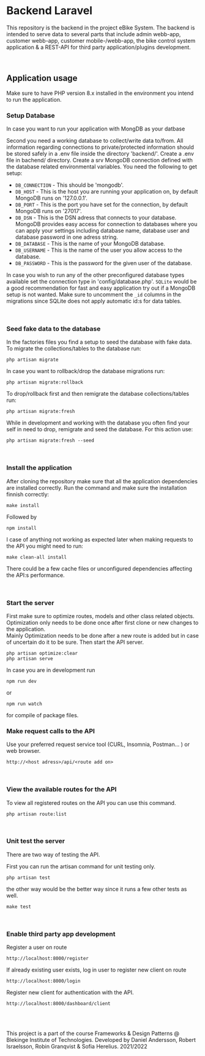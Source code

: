 # Backend Laravel

This repository is the backend in the project eBike System. 
The backend is intended to serve data to several parts that include admin webb-app, 
customer webb-app, customer mobile-/webb-app, the bike control system application & a 
REST-API for third party application/plugins development.



<br>


## Application usage
Make sure to have PHP version 8.x installed in the environment you intend to run the application.

### Setup Database
In case you want to run your application with MongDB as your datbase 

Second you need a working database to collect/write data to/from. All information regarding connections to private/protected information should be stored safely in a .env file inside the directory 'backend/'.
Create a .env file in bachend/ directory. Create a srv MongoDB connection defined with the database related environmental variables.
You need the following to get setup:
* ```DB_CONNECTION``` - This should be 'mongodb'.
* ```DB_HOST``` - This is the host you are running your application on, by default MongoDB runs on '127.0.0.1'.
* ```DB_PORT``` - This is the port you have set for the connection, by default MongoDB runs on '27017'.
* ```DB_DSN``` - This is the DSN adress that connects to your database. MongoDB provides easy access for connection to databases where you can 
apply your settings including database name, database user and database password in one adress string.
* ```DB_DATABASE``` - This is the name of your MongoDB database.
* ```DB_USERNAME``` - This is the name of the user you allow access to the database.
* ```DB_PASSWORD``` - This is the password for the given user of the database.

In case you wish to run any of the other preconfigured database types available set the connection type in 'config/database.php'. 
```SQLite``` would be a good recommendation for fast and easy application try out if a MongoDB setup is not wanted. 
Make sure to uncomment the ```_id``` columns in the migrations since SQLite does not apply automatic id:s for data tables.

<br>

### Seed fake data to the database
In the factories files you find a setup to seed the database with fake data. 
To migrate the collections/tables to the database run:
```
php artisan migrate
```

In case you want to rollback/drop the database migrations run:
```
php artisan migrate:rollback
```
To drop/rollback first and then remigrate the database collections/tables run:
```
php artisan migrate:fresh
```
While in development and working with the database you often find your self in need to drop, remigrate and seed the database. For this action use:
```
php artisan migrate:fresh --seed
```

<br>

### Install the application
After cloning the repository make sure that all the application dependencies are installed correctly.
Run the command and make sure the installation finnish correctly:
```
make install
```
Followed by
```
npm install
```

I case of anything not working as expected later when making requests to the API you might need to run:
```
make clean-all install
```
There could be a few cache files or unconfigured dependencies affecting the API:s performance.

<br>

### Start the server
First make sure to optimize routes, models and other class related objects. 
Optimization only needs to be done once after first clone or new changes to the application.  
Mainly Optimization needs to be done after a new route is added but in case of uncertain do it to be sure. 
Then start the API server.
```
php artisan optimize:clear
php artisan serve
```

In case you are in development run
```
npm run dev
```
or
```
npm run watch
```
for compile of package files.
<br>

### Make request calls to the API
Use your preferred request service tool (CURL, Insomnia, Postman... ) or web browser.
```
http://<host adress>/api/<route add on>
```

<br>

### View the available routes for the API
To view all registered routes on the API you can use this command.
```
php artisan route:list
```

<br>

### Unit test the server

There are two way of testing the API.

First you can run the artisan command for unit testing only.
```
php artisan test
```
the other way would be the better way since it runs a few other tests as well.
```
make test
```

<br>

### Enable third party app development
Register a user on route
```
http://localhost:8000/register
```

If already existing user exists, log in user to register new client on route
```
http://localhost:8000/login
```

Register new client for authentication with the API.
```
http://localhost:8000/dashboard/client
```

<br>
<br>

This project is a part of the course Frameworks & Design Patterns @ Blekinge Institute of Technologies.
Developed by Daniel Andersson, Robert Israelsson, Robin Granqvist & Sofia Herelius.
2021/2022


